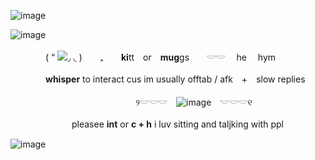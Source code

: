 ![image](https://github.com/swagmaster25/swagmaster25/assets/132309692/37df20db-a257-4538-beca-b06535c27c36)


![image](https://github.com/swagmaster25/swagmaster25/assets/132309692/cae20165-0248-4860-b97b-80da1a8dc92a)

　　　　( “ ![](https://files.catbox.moe/aad2og.gif)◞  ◟ )　　₊　　**ki**tt　or　**mug**gs　　𓎟𓎟 　he 　hym

　　　　**whisper** to interact cus im usually offtab / afk　+　slow replies

　　　　　　　　　　                     　　　　୨𓎟𓎟𓎟　![image](https://github.com/swagmaster25/-/assets/132309692/b9ae4789-26c3-401c-b580-b19c89b1b32a)　𓎟𓎟𓎟୧

　　　　　　　pleasee **int** or **c + h** i luv sitting and taljking with ppl 


![image](https://github.com/swagmaster25/swagmaster25/assets/132309692/18335d5a-2abf-4925-bfcf-24e14100dd5e)
